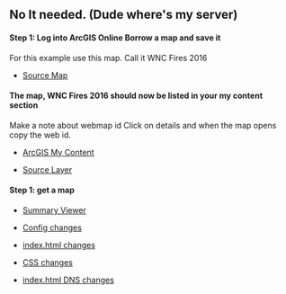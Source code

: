 
## No It needed. (Dude where's my server)

#### Step 1: Log into ArcGIS Online Borrow a map and save it
For this example use this map.
Call it WNC Fires 2016
- [Source Map](http://www.arcgis.com/home/webmap/viewer.html?webmap=7a1f7ebd8d7f429b94335e8890561c4d)

#### The map, WNC Fires 2016 should now be listed in your my content section
Make a note about webmap id
Click on details and when the map opens copy the web id. 
- [ArcGIS My Content](http://www.arcgis.com/home/content.html)

- [Source Layer](http://services1.arcgis.com/PwLrOgCfU0cYShcG/arcgis/rest/services/wnc_fires_2016/FeatureServer/1)

#### Step 1: get a map
- [Summary Viewer](https://github.com/Esri/summary-viewer-template)

- [Config changes](https://gist.github.com/daveism/64c30b371a055f18bd20c52557d51d3a)

- [index.html changes](https://gist.github.com/daveism/9d02902697ffc62f4ccc4f67b7ce011e)

- [CSS changes](https://gist.github.com/daveism/aa4af8c979021671d9ec6ab37d729a60)

- [index.html DNS changes](https://gist.github.com/daveism/2222a46bcd36db23b24bca85066bd155)
